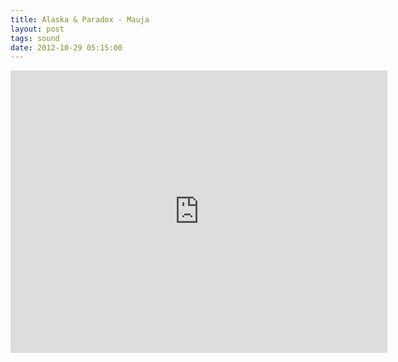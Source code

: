 ```yaml
---
title: Alaska & Paradox - Mauja
layout: post
tags: sound
date: 2012-10-29 05:15:00
---
```

<iframe width="603" height="452" src="https://www.youtube.com/embed/wmwXtisLgGw" frameborder="0" allowfullscreen="true"></iframe>
